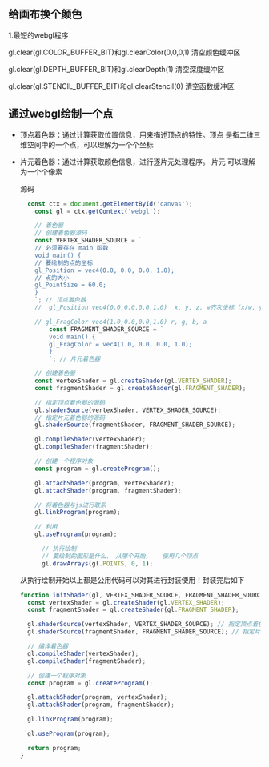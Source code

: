 ## 给画布换个颜色

1.最短的webgl程序

gl.clear(gl.COLOR_BUFFER_BIT)和gl.clearColor(0,0,0,1)   清空颜色缓冲区

gl.clear(gl.DEPTH_BUFFER_BIT)和gl.clearDepth(1) 清空深度缓冲区

gl.clear(gl.STENCIL_BUFFER_BIT)和gl.clearStencil(0) 清空函数缓冲区



## 通过webgl绘制一个点

- 顶点着色器：通过计算获取位置信息，用来描述顶点的特性。顶点 是指二维三维空间中的一个点，可以理解为一个个坐标

- 片元着色器：通过计算获取颜色信息，进行逐片元处理程序。 片元 可以理解为一个个像素

  源码

  ```javascript
  	const ctx = document.getElementById('canvas');
      const gl = ctx.getContext('webgl');
  
      // 着色器
      // 创建着色器源码
      const VERTEX_SHADER_SOURCE = `
      // 必须要存在 main 函数
      void main() {
      // 要绘制的点的坐标
      gl_Position = vec4(0.0, 0.0, 0.0, 1.0);
      // 点的大小
      gl_PointSize = 60.0;
      }
      `; // 顶点着色器
      //  gl_Position vec4(0.0,0.0,0.0,1.0)  x, y, z, w齐次坐标 (x/w, y/w, z/w)
  
      // gl_FragColor vec4(1.0,0.0,0.0,1.0) r, g, b, a
          const FRAGMENT_SHADER_SOURCE = `
          void main() {
          gl_FragColor = vec4(1.0, 0.0, 0.0, 1.0);
          }
          `; // 片元着色器
  
      // 创建着色器
      const vertexShader = gl.createShader(gl.VERTEX_SHADER);
      const fragmentShader = gl.createShader(gl.FRAGMENT_SHADER);
  
      // 指定顶点着色器的源码
      gl.shaderSource(vertexShader, VERTEX_SHADER_SOURCE);
      // 指定片元着色器的源码
      gl.shaderSource(fragmentShader, FRAGMENT_SHADER_SOURCE);
  
      gl.compileShader(vertexShader);
      gl.compileShader(fragmentShader);
  
      // 创建一个程序对象
      const program = gl.createProgram();
  
      gl.attachShader(program, vertexShader);
      gl.attachShader(program, fragmentShader);
  
      // 将着色器与js进行联系
      gl.linkProgram(program);
  
      // 利用
      gl.useProgram(program);
  
  		// 执行绘制
        // 要绘制的图形是什么， 从哪个开始，   使用几个顶点
        gl.drawArrays(gl.POINTS, 0, 1);
  ```

  从执行绘制开始以上都是公用代码可以对其进行封装使用！封装完后如下

  ```javascript
  function initShader(gl, VERTEX_SHADER_SOURCE, FRAGMENT_SHADER_SOURCE) {
    const vertexShader = gl.createShader(gl.VERTEX_SHADER);
    const fragmentShader = gl.createShader(gl.FRAGMENT_SHADER);
  
    gl.shaderSource(vertexShader, VERTEX_SHADER_SOURCE); // 指定顶点着色器的源码
    gl.shaderSource(fragmentShader, FRAGMENT_SHADER_SOURCE); // 指定片元着色器的源码
  
    // 编译着色器
    gl.compileShader(vertexShader);
    gl.compileShader(fragmentShader);
  
    // 创建一个程序对象
    const program = gl.createProgram();
  
    gl.attachShader(program, vertexShader);
    gl.attachShader(program, fragmentShader);
  
    gl.linkProgram(program);
  
    gl.useProgram(program);
  
    return program;
  }
  
  ```

  

